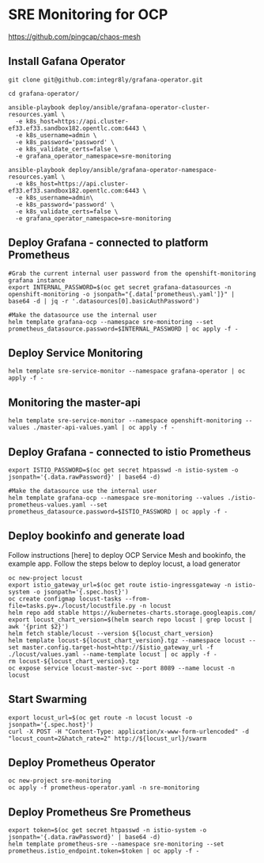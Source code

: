 # SRE Monitoring for OCP
https://github.com/pingcap/chaos-mesh

## Install Gafana Operator

```shell
git clone git@github.com:integr8ly/grafana-operator.git

cd grafana-operator/

ansible-playbook deploy/ansible/grafana-operator-cluster-resources.yaml \
  -e k8s_host=https://api.cluster-ef33.ef33.sandbox182.opentlc.com:6443 \
  -e k8s_username=admin \
  -e k8s_password='password' \
  -e k8s_validate_certs=false \
  -e grafana_operator_namespace=sre-monitoring

ansible-playbook deploy/ansible/grafana-operator-namespace-resources.yaml \
  -e k8s_host=https://api.cluster-ef33.ef33.sandbox182.opentlc.com:6443 \
  -e k8s_username=admin\
  -e k8s_password='password' \
  -e k8s_validate_certs=false \
  -e grafana_operator_namespace=sre-monitoring
```

## Deploy Grafana - connected to platform Prometheus

```shell
#Grab the current internal user password from the openshift-monitoring grafana instance
export INTERNAL_PASSWORD=$(oc get secret grafana-datasources -n openshift-monitoring -o jsonpath="{.data['prometheus\.yaml']}" | base64 -d | jq -r '.datasources[0].basicAuthPassword')

#Make the datasource use the internal user
helm template grafana-ocp --namespace sre-monitoring --set prometheus_datasource.password=$INTERNAL_PASSWORD | oc apply -f -
```

## Deploy Service Monitoring

```shell
helm template sre-service-monitor --namespace grafana-operator | oc apply -f -
```

## Monitoring the master-api

```shell
helm template sre-service-monitor --namespace openshift-monitoring --values ./master-api-values.yaml | oc apply -f -
```

## Deploy Grafana - connected to istio Prometheus


```shell
export ISTIO_PASSWORD=$(oc get secret htpasswd -n istio-system -o jsonpath='{.data.rawPassword}' | base64 -d)

#Make the datasource use the internal user
helm template grafana-ocp --namespace sre-monitoring --values ./istio-prometheus-values.yaml --set prometheus_datasource.password=$ISTIO_PASSWORD | oc apply -f -
```

## Deploy bookinfo and generate load

Follow instructions [here] to deploy OCP Service Mesh and bookinfo, the example app.
Follow the steps below to deploy locust, a load generator

```shell
oc new-project locust
export istio_gateway_url=$(oc get route istio-ingressgateway -n istio-system -o jsonpath='{.spec.host}')
oc create configmap locust-tasks --from-file=tasks.py=./locust/locustfile.py -n locust
helm repo add stable https://kubernetes-charts.storage.googleapis.com/
export locust_chart_version=$(helm search repo locust | grep locust | awk '{print $2}')
helm fetch stable/locust --version ${locust_chart_version}
helm template locust-${locust_chart_version}.tgz --namespace locust --set master.config.target-host=http://$istio_gateway_url -f ./locust/values.yaml --name-template locust | oc apply -f -
rm locust-${locust_chart_version}.tgz
oc expose service locust-master-svc --port 8089 --name locust -n locust
```

## Start Swarming

```shell
export locust_url=$(oc get route -n locust locust -o jsonpath='{.spec.host}')
curl -X POST -H "Content-Type: application/x-www-form-urlencoded" -d "locust_count=2&hatch_rate=2" http://${locust_url}/swarm
```

## Deploy Prometheus Operator

```shell
oc new-project sre-monitoring
oc apply -f prometheus-operator.yaml -n sre-monitoring
```

## Deploy Prometheus Sre Prometheus

```shell
export token=$(oc get secret htpasswd -n istio-system -o jsonpath='{.data.rawPassword}' | base64 -d)
helm template prometheus-sre --namespace sre-monitoring --set prometheus.istio_endpoint.token=$token | oc apply -f -
```
